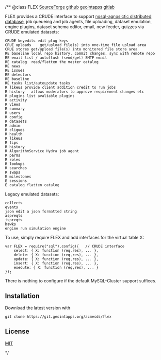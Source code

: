 /**
@class FLEX
	[SourceForge](https://sourceforge.net) 
	[github](https://github.com/acmesds/flex.git) 
	[geointapps](https://git.geointapps.org/acmesds/flex)
	[gitlab](https://gitlab.west.nga.ic.gov/acmesds/flex.git)

FLEX provides a CRUDE interface to support [nosql-agnosictic distributed database](https://git.geointapps.org/acmesds/jsdb), 
job queueing and job agents, file uploading, dataset emulation, engine plugins, dataset schema editor, email, new feeder, 
quizzes via CRUDE emulated datasets:

	CRUDE keyedits edit plug keys
	CRUE uploads	get/upload file(s) into one-time file upload area
	CRUE stores	get/upload file(s) into monitored file store area
	RE baseline local repo history, commit changes, sync with remote repo
	RE email list / autoflush (send/get) SMTP email
	RE catalog	read/flatten the master catalog
	RE news			
	RE issues		
	RE detectors
	RE baseline
	RE tasks list/autoupdate tasks
	R likeus provide client addition credit to run jobs
	R history	allows moderators to approve requirement changes etc
	R plugins list avaliable plugins
	R activity
	R views
	R summary
	R users
	R config
	R datasets
	R admin
	R cliques
	R health
	R likeus
	R tips
	R history
	R AlgorithmService Hydra job agent
	R parms		 
	R roles			
	R lookups				
	R searches
	R swaps		 	
	E milestones 		
	E sessions	
	E catalog flatten catalog

Legacy emulated datasets:

	collects	 	
	events		 		
	json edit a json formatted string 
 	aspreqts	 	
	ispreqts		
	hawks
	engine run simulation engine 


To use, simply require FLEX and add interfaces for the virtual table X:

	var FLEX = require("sql").config({   // CRUDE interface
		select: { X: function (req,res), ... },
		delete: { X: function (req,res), ... },
		update: { X: function (req,res), ... },
		insert: { X: function (req,res), ... },
		execute: { X: function (req,res), ... }
	});
	
There is nothing to configure if the default MySQL-Cluster support suffices. 

## Installation

Download the latest version with

	git clone https://git.geointapps.org/acmesds/flex
	
## License

[MIT](LICENSE)

*/